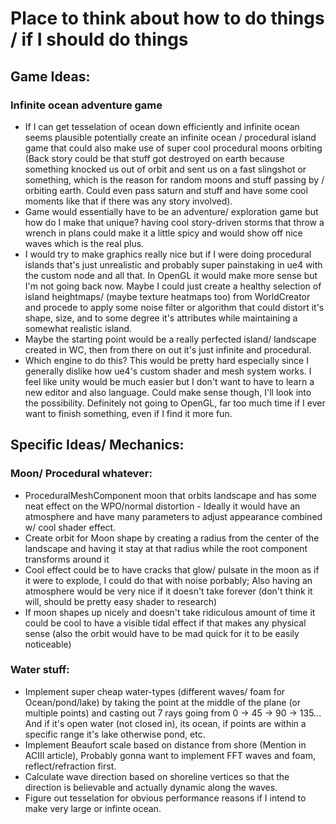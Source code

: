 # Place to think about how to do things / if I should do things

## Game Ideas:
### Infinite ocean adventure game
* If I can get tesselation of ocean down efficiently and infinite ocean seems plausible potentially create an infinite ocean / procedural island game that could also make use of super cool procedural moons orbiting (Back story could be that stuff got destroyed on earth because something knocked us out of orbit and sent us on a fast slingshot or something, which is the reason for random moons and stuff passing by / orbiting earth. Could even pass saturn and stuff and have some cool moments like that if there was any story involved). 
* Game would essentially have to be an adventure/ exploration game but how do I make that unique? 
having cool story-driven storms that throw a wrench in plans could make it a little spicy and would show off nice waves which is the real plus.
* I would try to make graphics really nice but if I were doing procedural islands that's just unrealistic and probably super painstaking in ue4 with the custom node and all that. In OpenGL it would make more sense but I'm not going back now. Maybe I could just create a healthy selection of island heightmaps/ (maybe texture heatmaps too) from WorldCreator and procede to apply some noise filter or algorithm that could distort it's shape, size, and to some degree it's attributes while maintaining a somewhat realistic island.
* Maybe the starting point would be a really perfected island/ landscape created in WC, then from there on out it's just infinite and procedural. 
* Which engine to do this? 
This would be pretty hard especially since I generally dislike how ue4's custom shader and mesh system works. I feel like unity would be much easier but I don't want to have to learn a new editor and also language. Could make sense though, I'll look into the possibility. Definitely not going to OpenGL, far too much time if I ever want to finish something, even if I find it more fun.

## Specific Ideas/ Mechanics:
### Moon/ Procedural whatever:
* ProceduralMeshComponent moon that orbits landscape and has some neat effect on the WPO/normal distortion - 
Ideally it would have an atmosphere and have many parameters to adjust appearance combined w/ cool shader effect. 
* Create orbit for Moon shape by creating a radius from the center of the landscape and having it stay at that radius while the root component transforms around it
* Cool effect could be to have cracks that glow/ pulsate in the moon as if it were to explode, I could do that with noise porbably; Also having an atmosphere would be very nice if it doesn't take forever (don't think it will, should be pretty easy shader to research)
* If moon shapes up nicely and doesn't take ridiculous amount of time it could be cool to have a visible tidal effect if that makes any physical sense (also the orbit would have to be mad quick for it to be easily noticeable)

### Water stuff:
* Implement super cheap water-types (different waves/ foam for Ocean/pond/lake) by taking the point at the middle
of the plane (or multiple points) and casting out 7 rays going from 0 -> 45 -> 90 -> 135... And if it's open water
(not closed in), its ocean, if points are within a specific range it's lake otherwise pond, etc.
* Implement Beaufort scale based on distance from shore (Mention in ACIII article), Probably gonna want to implement FFT waves and foam, reflect/refraction first.
* Calculate wave direction based on shoreline vertices so that the direction is believable and actually dynamic along the waves.
* Figure out tesselation for obvious performance reasons if I intend to make very large or infinte ocean.
